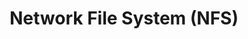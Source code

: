 ---
title: "Network File System (NFS)"
linkTitle: "NFS"
description: "Configuring and troubleshooting NFS shares."
type: docs
weight: 2
---